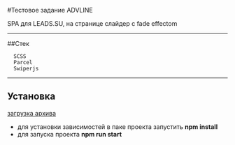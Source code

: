#Тестовое задание ADVLINE

SPA для LEADS.SU, на странице слайдер с fade effectom 


***
##Стек
```
  SCSS
  Parcel
  Swiperjs
```
***
## Установка
[загрузка архива](https://github.com/MariaValeriyvna/Advline/archive/main.zip)
 * для установки зависимостей в паке проекта запустить  __npm install__
 * для запуска проекта __npm run start__


